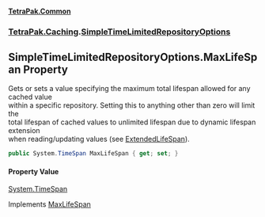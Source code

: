 #### [TetraPak.Common](index.md 'index')
### [TetraPak.Caching](TetraPak_Caching.md 'TetraPak.Caching').[SimpleTimeLimitedRepositoryOptions](TetraPak_Caching_SimpleTimeLimitedRepositoryOptions.md 'TetraPak.Caching.SimpleTimeLimitedRepositoryOptions')
## SimpleTimeLimitedRepositoryOptions.MaxLifeSpan Property
Gets or sets a value specifying the maximum total lifespan allowed for any cached value  
within a specific repository. Setting this to anything other than zero will limit the  
total lifespan of cached values to unlimited lifespan due to dynamic lifespan extension  
when reading/updating values (see [ExtendedLifeSpan](TetraPak_Caching_SimpleTimeLimitedRepositoryOptions_ExtendedLifeSpan.md 'TetraPak.Caching.SimpleTimeLimitedRepositoryOptions.ExtendedLifeSpan')).  
```csharp
public System.TimeSpan MaxLifeSpan { get; set; }
```
#### Property Value
[System.TimeSpan](https://docs.microsoft.com/en-us/dotnet/api/System.TimeSpan 'System.TimeSpan')

Implements [MaxLifeSpan](TetraPak_Caching_ITimeLimitedRepositoryOptions_MaxLifeSpan.md 'TetraPak.Caching.ITimeLimitedRepositoryOptions.MaxLifeSpan')  
